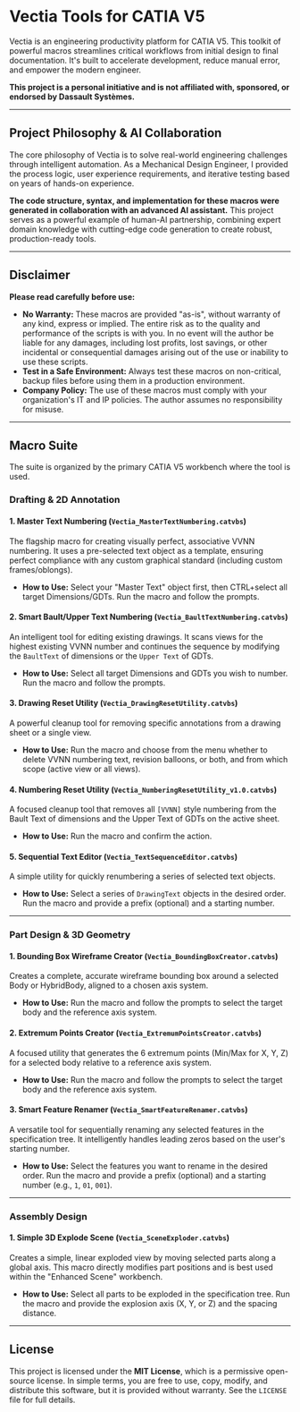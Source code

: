 # Vectia Tools for CATIA V5

Vectia is an engineering productivity platform for CATIA V5. This toolkit of powerful macros streamlines critical workflows from initial design to final documentation. It's built to accelerate development, reduce manual error, and empower the modern engineer.

**This project is a personal initiative and is not affiliated with, sponsored, or endorsed by Dassault Systèmes.**

---

## Project Philosophy & AI Collaboration

The core philosophy of Vectia is to solve real-world engineering challenges through intelligent automation. As a Mechanical Design Engineer, I provided the process logic, user experience requirements, and iterative testing based on years of hands-on experience.

**The code structure, syntax, and implementation for these macros were generated in collaboration with an advanced AI assistant.** This project serves as a powerful example of human-AI partnership, combining expert domain knowledge with cutting-edge code generation to create robust, production-ready tools.

---

## Disclaimer

**Please read carefully before use:**

*   **No Warranty:** These macros are provided "as-is", without warranty of any kind, express or implied. The entire risk as to the quality and performance of the scripts is with you. In no event will the author be liable for any damages, including lost profits, lost savings, or other incidental or consequential damages arising out of the use or inability to use these scripts.
*   **Test in a Safe Environment:** Always test these macros on non-critical, backup files before using them in a production environment.
*   **Company Policy:** The use of these macros must comply with your organization's IT and IP policies. The author assumes no responsibility for misuse.

---

## Macro Suite

The suite is organized by the primary CATIA V5 workbench where the tool is used.

### Drafting & 2D Annotation

#### 1. Master Text Numbering (`Vectia_MasterTextNumbering.catvbs`)
The flagship macro for creating visually perfect, associative VVNN numbering. It uses a pre-selected text object as a template, ensuring perfect compliance with any custom graphical standard (including custom frames/oblongs).
*   **How to Use:** Select your "Master Text" object first, then CTRL+select all target Dimensions/GDTs. Run the macro and follow the prompts.

#### 2. Smart Bault/Upper Text Numbering (`Vectia_BaultTextNumbering.catvbs`)
An intelligent tool for editing existing drawings. It scans views for the highest existing VVNN number and continues the sequence by modifying the `BaultText` of dimensions or the `Upper Text` of GDTs.
*   **How to Use:** Select all target Dimensions and GDTs you wish to number. Run the macro and follow the prompts.

#### 3. Drawing Reset Utility (`Vectia_DrawingResetUtility.catvbs`)
A powerful cleanup tool for removing specific annotations from a drawing sheet or a single view.
*   **How to Use:** Run the macro and choose from the menu whether to delete VVNN numbering text, revision balloons, or both, and from which scope (active view or all views).

#### 4. Numbering Reset Utility (`Vectia_NumberingResetUtility_v1.0.catvbs`)
A focused cleanup tool that removes all `[VVNN]` style numbering from the Bault Text of dimensions and the Upper Text of GDTs on the active sheet.
*   **How to Use:** Run the macro and confirm the action.

#### 5. Sequential Text Editor (`Vectia_TextSequenceEditor.catvbs`)
A simple utility for quickly renumbering a series of selected text objects.
*   **How to Use:** Select a series of `DrawingText` objects in the desired order. Run the macro and provide a prefix (optional) and a starting number.

---

### Part Design & 3D Geometry

#### 1. Bounding Box Wireframe Creator (`Vectia_BoundingBoxCreator.catvbs`)
Creates a complete, accurate wireframe bounding box around a selected Body or HybridBody, aligned to a chosen axis system.
*   **How to Use:** Run the macro and follow the prompts to select the target body and the reference axis system.

#### 2. Extremum Points Creator (`Vectia_ExtremumPointsCreator.catvbs`)
A focused utility that generates the 6 extremum points (Min/Max for X, Y, Z) for a selected body relative to a reference axis system.
*   **How to Use:** Run the macro and follow the prompts to select the target body and the reference axis system.

#### 3. Smart Feature Renamer (`Vectia_SmartFeatureRenamer.catvbs`)
A versatile tool for sequentially renaming any selected features in the specification tree. It intelligently handles leading zeros based on the user's starting number.
*   **How to Use:** Select the features you want to rename in the desired order. Run the macro and provide a prefix (optional) and a starting number (e.g., `1`, `01`, `001`).

---

### Assembly Design

#### 1. Simple 3D Explode Scene (`Vectia_SceneExploder.catvbs`)
Creates a simple, linear exploded view by moving selected parts along a global axis. This macro directly modifies part positions and is best used within the "Enhanced Scene" workbench.
*   **How to Use:** Select all parts to be exploded in the specification tree. Run the macro and provide the explosion axis (X, Y, or Z) and the spacing distance.

---

## License
This project is licensed under the **MIT License**, which is a permissive open-source license. In simple terms, you are free to use, copy, modify, and distribute this software, but it is provided without warranty. See the `LICENSE` file for full details.
